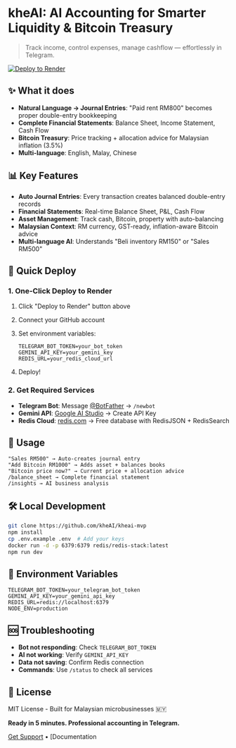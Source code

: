 # kheAI: AI Accounting for Smarter Liquidity & Bitcoin Treasury

> Track income, control expenses, manage cashflow — effortlessly in Telegram.

[![Deploy to Render](https://render.com/images/deploy-to-render-button.svg)](https://render.com/deploy)

## ✨ What it does

- **Natural Language → Journal Entries**: "Paid rent RM800" becomes proper double-entry bookkeeping
- **Complete Financial Statements**: Balance Sheet, Income Statement, Cash Flow
- **Bitcoin Treasury**: Price tracking + allocation advice for Malaysian inflation (3.5%)
- **Multi-language**: English, Malay, Chinese

## 📊 Key Features

- **Auto Journal Entries**: Every transaction creates balanced double-entry records
- **Financial Statements**: Real-time Balance Sheet, P&L, Cash Flow
- **Asset Management**: Track cash, Bitcoin, property with auto-balancing
- **Malaysian Context**: RM currency, GST-ready, inflation-aware Bitcoin advice
- **Multi-language AI**: Understands "Beli inventory RM150" or "Sales RM500"

## 🚀 Quick Deploy

### 1. One-Click Deploy to Render

1. Click "Deploy to Render" button above
2. Connect your GitHub account
3. Set environment variables:
   ```
   TELEGRAM_BOT_TOKEN=your_bot_token
   GEMINI_API_KEY=your_gemini_key
   REDIS_URL=your_redis_cloud_url
   ```

4. Deploy!

### 2. Get Required Services

- **Telegram Bot**: Message [@BotFather](https://t.me/botfather) → `/newbot`
- **Gemini API**: [Google AI Studio](https://makersuite.google.com/app/apikey) → Create API Key
- **Redis Cloud**: [redis.com](https://redis.com/) → Free database with RedisJSON + RedisSearch

## 📱 Usage

```
"Sales RM500" → Auto-creates journal entry
"Add Bitcoin RM1000" → Adds asset + balances books
"Bitcoin price now?" → Current price + allocation advice
/balance_sheet → Complete financial statement
/insights → AI business analysis
```

## 🛠 Local Development

```bash
git clone https://github.com/kheAI/kheai-mvp
npm install
cp .env.example .env  # Add your keys
docker run -d -p 6379:6379 redis/redis-stack:latest
npm run dev
```

## 🔧 Environment Variables

```env
TELEGRAM_BOT_TOKEN=your_telegram_bot_token
GEMINI_API_KEY=your_gemini_api_key
REDIS_URL=redis://localhost:6379
NODE_ENV=production
```

## 🆘 Troubleshooting

- **Bot not responding**: Check `TELEGRAM_BOT_TOKEN`
- **AI not working**: Verify `GEMINI_API_KEY`
- **Data not saving**: Confirm Redis connection
- **Commands**: Use `/status` to check all services

## 📄 License

MIT License - Built for Malaysian microbusinesses 🇲🇾

**Ready in 5 minutes. Professional accounting in Telegram.** 

[Get Support](https://t.me/kheAIcom) • [Documentation